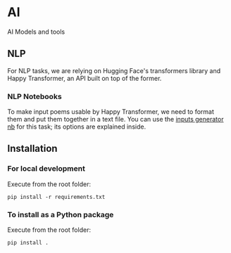 # AI
AI Models and tools 

## NLP
For NLP tasks, we are relying on Hugging Face's transformers library and Happy Transformer, an API built on top of the former.

### NLP Notebooks
To make input poems usable by Happy Transformer, we need to format them and put them together in a text file. You can use the [inputs generator nb](notebooks/txt_inputs_generator.ipynb) for this task; its options are explained inside.

## Installation

### For local development

Execute from the root folder:

`pip install -r requirements.txt`

### To install as a Python package

Execute from the root folder:

`pip install .`
